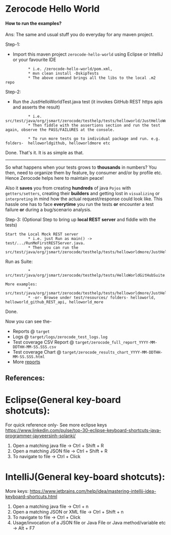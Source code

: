 Zerocode Hello World
===

#### How to run the examples?
Ans: The same and usual stuff you do everyday for any maven project.

Step-1: 
* Import this maven project `zerocode-hello-world` using Eclipse or IntelliJ or your favourite IDE
```
          * i.e. /zerocode-hello-world/pom.xml, 
          * mvn clean install -DskipTests
          * The above command brings all the libs to the local .m2 repo
```

Step-2:
* Run the JustHelloWorldTest.java test (it invokes GitHub REST https apis and asserts the result)
```
          * i.e. src/test/java/org/jsmart/zerocode/testhelp/tests/helloworld/JustHelloWorldTest.java
          * Then fiddle with the assertions section and run the test again, observe the PASS/FAILURES at the console.
          
          * To run more tests go to individual package and run. e.g. folders-  helloworldgithub, helloworldmore etc
```
Done.
That's it. It is as simple as that.

---


So what happens when your tests grows to **thousands** in numbers? 
You then, need to organize them by feature, by consumer and/or by profile etc. Hence Zerocode helps here to maintain peace! 

Also it **saves** you from creating **hundreds** of java `Pojos` with `getters/setters`, creating their **builders** and getting lost in `visualizing` or `interpreting` in mind how the actual request/response could look like.
This hassle one has to face **everytime** you run the tests **or** encounter a test failure **or** during a bug/scenario analysis.

Step-3: (Optional Step to bring up **local REST server** and fiddle with the tests)
```
Start the Local Mock REST server
          * i.e. just Run as main() -> test/.../RunMeFirstRESTServer.java. 
          * Then you can run the src/test/java/org/jsmart/zerocode/testhelp/tests/helloworldmore/JustHelloWorldMoreTest.java
```

Run as Suite:
```
          * src/test/java/org/jsmart/zerocode/testhelp/tests/HelloWorldGitHubSuite.java

More examples:
          * src/test/java/org/jsmart/zerocode/testhelp/tests/helloworldmore/JustHelloWorldMoreTest.java
          * -or- Browse under test/resources/ folders- helloworld, helloworld_github_REST_api, helloworld_more
```
Done.

Now you can see the-
* Reports @ `target`
* Logs @ `target/logs/zerocode_test_logs.log`
* Test coverage CSV Report @ `target/zerocode_full_report_YYYY-MM-DDTHH-MM-SS.SSS.csv`
* Test coverage Chart @ `target/zerocode_results_chart_YYYY-MM-DDTHH-MM-SS.SSS.html`
* More [reports](https://github.com/authorjapps/zerocode#generated-reports-and-charts)

References:
---
Eclipse(General key-board shotcuts):
=====
For quick reference only- See more eclipse keys https://www.linkedin.com/pulse/top-30-eclipse-keyboard-shortcuts-java-programmer-jayveersinh-solanki/
1. Open a matching java file -> Ctrl + Shift + R
1. Open a matching JSON file -> Ctrl + Shift + R
1. To navigate to file -> Ctrl + Click

IntelliJ(General key-board shotcuts):
=====
More keys: https://www.jetbrains.com/help/idea/mastering-intellij-idea-keyboard-shortcuts.html
1. Open a matching java file -> Ctrl + n
1. Open a matching JSON or XML file -> Ctrl + Shift + n
1. To navigate to file -> Ctrl + Click
1. Usage/invocation of a JSON file or Java File or Java method/variable etc -> Alt + F7
